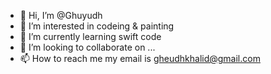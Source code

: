 - 👋 Hi, I’m @Ghuyudh
- 👀 I’m interested in codeing & painting 
- 🌱 I’m currently learning swift code
- 💞️ I’m looking to collaborate on ...
- 📫 How to reach me my email is gheudhkhalid@gmail.com

<!---
Ghuyudh/Ghuyudh is a ✨ special ✨ repository because its `README.md` (this file) appears on your GitHub profile.
You can click the Preview link to take a look at your changes.
--->
